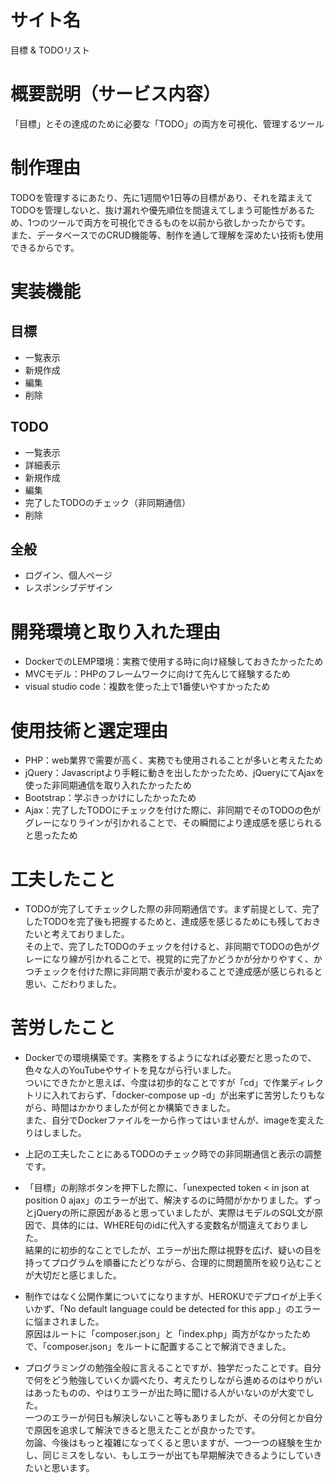 # サイト名
目標 & TODOリスト

# 概要説明（サービス内容）
「目標」とその達成のために必要な「TODO」の両方を可視化、管理するツール

# 制作理由
TODOを管理するにあたり、先に1週間や1日等の目標があり、それを踏まえてTODOを管理しないと、抜け漏れや優先順位を間違えてしまう可能性があるため、1つのツールで両方を可視化できるものを以前から欲しかったからです。<br>
また、データベースでのCRUD機能等、制作を通して理解を深めたい技術も使用できるからです。

# 実装機能
## 目標
* 一覧表示
* 新規作成
* 編集
* 削除

## TODO
* 一覧表示
* 詳細表示
* 新規作成
* 編集
* 完了したTODOのチェック（非同期通信）
* 削除

## 全般
* ログイン、個人ページ
* レスポンシブデザイン

# 開発環境と取り入れた理由
* DockerでのLEMP環境：実務で使用する時に向け経験しておきたかったため
* MVCモデル：PHPのフレームワークに向けて先んじて経験するため
* visual studio code：複数を使った上で1番使いやすかったため

# 使用技術と選定理由
* PHP：web業界で需要が高く、実務でも使用されることが多いと考えたため
* jQuery：Javascriptより手軽に動きを出したかったため、jQueryにてAjaxを使った非同期通信を取り入れたかったため
* Bootstrap：学ぶきっかけにしたかったため
* Ajax：完了したTODOにチェックを付けた際に、非同期でそのTODOの色がグレーになりラインが引かれることで、その瞬間により達成感を感じられると思ったため


# 工夫したこと
* TODOが完了してチェックした際の非同期通信です。まず前提として、完了したTODOを完了後も把握するためと、達成感を感じるためにも残しておきたいと考えておりました。<br>その上で、完了したTODOのチェックを付けると、非同期でTODOの色がグレーになり線が引かれることで、視覚的に完了かどうかが分かりやすく、かつチェックを付けた際に非同期で表示が変わることで達成感が感じられると思い、こだわりました。

# 苦労したこと
* Dockerでの環境構築です。実務をするようになれば必要だと思ったので、色々な人のYouTubeやサイトを見ながら行いました。<br>ついにできたかと思えば、今度は初歩的なことですが「cd」で作業ディレクトリに入れておらず、「docker-compose up -d」が出来ずに苦労したりもながら、時間はかかりましたが何とか構築できました。<br>また、自分でDockerファイルを一から作ってはいませんが、imageを変えたりはしました。

* 上記の工夫したことにあるTODOのチェック時での非同期通信と表示の調整です。

* 「目標」の削除ボタンを押下した際に、「unexpected token < in json at position 0 ajax」のエラーが出て、解決するのに時間がかかりました。ずっとjQueryの所に原因があると思っていましたが、実際はモデルのSQL文が原因で、具体的には、WHERE句のidに代入する変数名が間違えておりました。<br>結果的に初歩的なことでしたが、エラーが出た際は視野を広げ、疑いの目を持ってプログラムを順番にたどりながら、合理的に問題箇所を絞り込むことが大切だと感じました。

* 制作ではなく公開作業についてになりますが、HEROKUでデプロイが上手くいかず、「No default language could be detected for this app.」のエラーに悩まされました。<br>原因はルートに「composer.json」と「index.php」両方がなかったためで、「composer.json」をルートに配置することで解消できました。

* プログラミングの勉強全般に言えることですが、独学だったことです。自分で何をどう勉強していくか調べたり、考えたりしながら進めるのはやりがいはあったものの、やはりエラーが出た時に聞ける人がいないのが大変でした。<br>一つのエラーが何日も解決しないこと等もありましたが、その分何とか自分で原因を追求して解決できると思えたことが良かったです。<br>勿論、今後はもっと複雑になってくると思いますが、一つ一つの経験を生かし、同じミスをしない、もしエラーが出ても早期解決できるようにしていきたいと思います。
